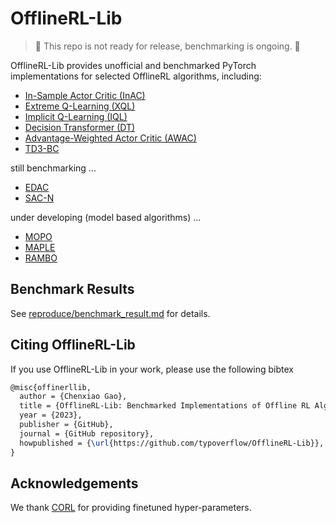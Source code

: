 # OfflineRL-Lib
> 🚧 This repo is not ready for release, benchmarking is ongoing. 🚧

OfflineRL-Lib provides unofficial and benchmarked PyTorch implementations for selected OfflineRL algorithms, including: 
- [In-Sample Actor Critic (InAC)](https://arxiv.org/abs/2302.14372)
- [Extreme Q-Learning (XQL)](https://arxiv.org/abs/2301.02328)
- [Implicit Q-Learning (IQL)](https://arxiv.org/abs/2110.06169)
- [Decision Transformer (DT)](https://arxiv.org/abs/2106.01345)
- [Advantage-Weighted Actor Critic (AWAC)](https://arxiv.org/abs/2006.09359)
- [TD3-BC](https://arxiv.org/pdf/2106.06860.pdf)

still benchmarking ... 
- [EDAC](https://arxiv.org/abs/2110.01548)
- [SAC-N](https://arxiv.org/abs/2110.01548)

under developing (model based algorithms) ...
- [MOPO](https://arxiv.org/abs/2005.13239)
- [MAPLE](https://proceedings.neurips.cc/paper/2021/file/470e7a4f017a5476afb7eeb3f8b96f9b-Paper.pdf)
- [RAMBO](https://arxiv.org/abs/2204.12581)


## Benchmark Results
See [reproduce/benchmark_result.md](https://github.com/typoverflow/OfflineRL-Lib/blob/master/reproduce/benchmark_result.md) for details. 

## Citing OfflineRL-Lib
If you use OfflineRL-Lib in your work, please use the following bibtex
```tex
@misc{offinerllib,
  author = {Chenxiao Gao},
  title = {OfflineRL-Lib: Benchmarked Implementations of Offline RL Algorithms},
  year = {2023},
  publisher = {GitHub},
  journal = {GitHub repository},
  howpublished = {\url{https://github.com/typoverflow/OfflineRL-Lib}},
}
```

## Acknowledgements
We thank [CORL](https://github.com/tinkoff-ai/CORL) for providing finetuned hyper-parameters. 